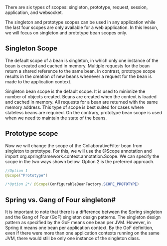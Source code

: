 There are six types of scopes: singleton, prototype, request, session, application, and websocket.


The singleton and prototype scopes can be used in any application while the last four scopes are only available for a web application. In this lesson, we will focus on singleton and prototype bean scopes only.


## Singleton Scope

The default scope of a bean is singleton, in which only one instance of the bean is created and cached in memory. Multiple requests for the bean return a shared reference to the same bean. In contrast, prototype scope results in the creation of new beans whenever a request for the bean is made to the application context.


Singleton bean scope is the default scope. It is used to minimize the number of objects created. Beans are created when the context is loaded and cached in memory. All requests for a bean are returned with the same memory address. This type of scope is best suited for cases where stateless beans are required. On the contrary, prototype bean scope is used when we need to maintain the state of the beans.


## Prototype scope

Now we will change the scope of the CollaborativeFilter bean from singleton to prototype. For this, we will use the @Scope annotation and import org.springframework.context.annotation.Scope. We can specify the scope in the two ways shown below. Option 2 is the preferred approach.

``` java
//Option 1
@Scope("Prototype")

/*Option 2*/ @Scope(ConfigurableBeanFactory.SCOPE_PROTOTYPE)

```


## Spring vs. Gang of Four singleton#
It is important to note that there is a difference between the Spring singleton and the Gang of Four (GoF) singleton design patterns. The singleton design pattern as specified by the GoF means one bean per JVM. However, in Spring it means one bean per application context. By the GoF definition, even if there were more than one application contexts running on the same JVM, there would still be only one instance of the singleton class.
